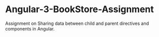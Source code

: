 # Angular-3-BookStore-Assignment
 Assignment on Sharing data between child and parent directives and components in Angular.

